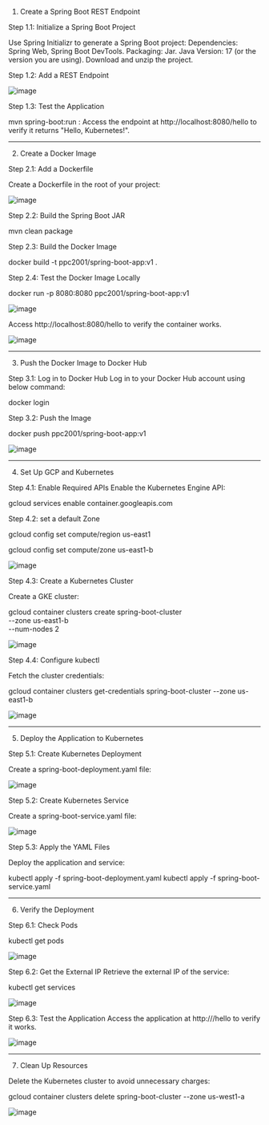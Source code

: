 
1. Create a Spring Boot REST Endpoint

Step 1.1: Initialize a Spring Boot Project

   Use Spring Initializr to generate a Spring Boot project:
Dependencies: Spring Web, Spring Boot DevTools.
Packaging: Jar.
Java Version: 17 (or the version you are using).
Download and unzip the project.

Step 1.2: Add a REST Endpoint

![image](https://github.com/user-attachments/assets/b61d99f0-3f74-4a44-bce2-86b190a98475)

Step 1.3: Test the Application

mvn spring-boot:run : Access the endpoint at http://localhost:8080/hello to verify it returns "Hello, Kubernetes!".

------------------

2. Create a Docker Image

Step 2.1: Add a Dockerfile

Create a Dockerfile in the root of your project:

![image](https://github.com/user-attachments/assets/8fe72d56-d2bd-4862-a0da-834b79aa2f5a)


Step 2.2: Build the Spring Boot JAR

mvn clean package

Step 2.3: Build the Docker Image

docker build -t ppc2001/spring-boot-app:v1 .


Step 2.4: Test the Docker Image Locally

docker run -p 8080:8080 ppc2001/spring-boot-app:v1

![image](https://github.com/user-attachments/assets/85edc4ba-bbbb-4656-b311-65dc2b5aba9a)

Access http://localhost:8080/hello to verify the container works.

![image](https://github.com/user-attachments/assets/107c337e-6dfb-43cc-aa57-dd93b2c7e238)


----------

3. Push the Docker Image to Docker Hub

Step 3.1: Log in to Docker Hub
Log in to your Docker Hub account using below command:

docker login

Step 3.2: Push the Image

docker push ppc2001/spring-boot-app:v1

![image](https://github.com/user-attachments/assets/40d5be06-9fb8-4538-87e6-0a7154a5b7f6)


-----------------

4. Set Up GCP and Kubernetes

Step 4.1: Enable Required APIs
Enable the Kubernetes Engine API:

gcloud services enable container.googleapis.com

Step 4.2: set a default Zone 

gcloud config set compute/region us-east1

gcloud config set compute/zone us-east1-b

![image](https://github.com/user-attachments/assets/c795b0ee-8e45-431c-9353-56147c0353bb)


Step 4.3: Create a Kubernetes Cluster

Create a GKE cluster:

gcloud container clusters create spring-boot-cluster \
    --zone us-east1-b \
    --num-nodes 2

![image](https://github.com/user-attachments/assets/63878d73-f68b-4048-a032-8b2e19ba44e8)



Step 4.4: Configure kubectl

Fetch the cluster credentials:

gcloud container clusters get-credentials spring-boot-cluster --zone us-east1-b

![image](https://github.com/user-attachments/assets/4ded6006-28d0-4d69-b89d-9cf81b605a87)


---------------

5. Deploy the Application to Kubernetes

Step 5.1: Create Kubernetes Deployment

Create a spring-boot-deployment.yaml file:

![image](https://github.com/user-attachments/assets/4d89c63a-63f9-44f7-8b03-b1225b2b2ad1)



Step 5.2: Create Kubernetes Service

Create a spring-boot-service.yaml file:

![image](https://github.com/user-attachments/assets/2be2601b-2e4f-44f5-9fc2-328fbc95a1c2)


Step 5.3: Apply the YAML Files

Deploy the application and service:

kubectl apply -f spring-boot-deployment.yaml
kubectl apply -f spring-boot-service.yaml


------------------------

6. Verify the Deployment

Step 6.1: Check Pods

kubectl get pods

![image](https://github.com/user-attachments/assets/5ac90282-b5d1-4883-9d6f-afa34b31d99e)

Step 6.2: Get the External IP
Retrieve the external IP of the service:

kubectl get services

![image](https://github.com/user-attachments/assets/1c972c60-3515-4b5b-9235-d55a4d0bdbd8)


Step 6.3: Test the Application
Access the application at http://<EXTERNAL-IP>/hello to verify it works.

![image](https://github.com/user-attachments/assets/9d219ad3-a560-4fe7-ad25-29bd8bf9e454)


------------------

7. Clean Up Resources

Delete the Kubernetes cluster to avoid unnecessary charges:

gcloud container clusters delete spring-boot-cluster --zone us-west1-a

![image](https://github.com/user-attachments/assets/c2f8da41-e7f8-46f8-96fe-8a247af83bf7)













